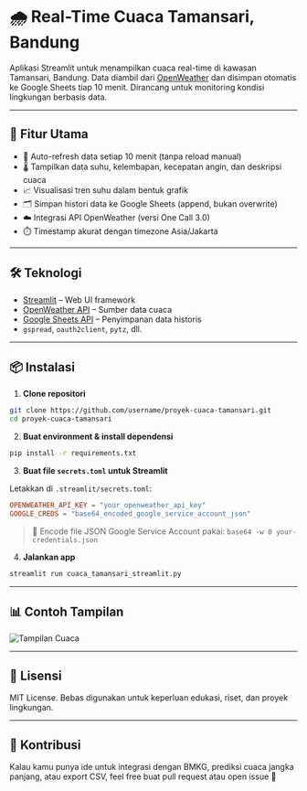 # 🌧️ Real-Time Cuaca Tamansari, Bandung

Aplikasi Streamlit untuk menampilkan cuaca real-time di kawasan Tamansari, Bandung. Data diambil dari [OpenWeather](https://openweathermap.org/) dan disimpan otomatis ke Google Sheets tiap 10 menit. Dirancang untuk monitoring kondisi lingkungan berbasis data.

---

## 🚀 Fitur Utama

- 🔄 Auto-refresh data setiap 10 menit (tanpa reload manual)
- 🌡️ Tampilkan data suhu, kelembapan, kecepatan angin, dan deskripsi cuaca
- 📈 Visualisasi tren suhu dalam bentuk grafik
- 🗂️ Simpan histori data ke Google Sheets (append, bukan overwrite)
- ☁️ Integrasi API OpenWeather (versi One Call 3.0)
- ⏱️ Timestamp akurat dengan timezone Asia/Jakarta

---

## 🛠️ Teknologi

- [Streamlit](https://streamlit.io/) – Web UI framework
- [OpenWeather API](https://openweathermap.org/api/one-call-3) – Sumber data cuaca
- [Google Sheets API](https://developers.google.com/sheets/api) – Penyimpanan data historis
- `gspread`, `oauth2client`, `pytz`, dll.

---

## 📦 Instalasi

1. **Clone repositori**

```bash
git clone https://github.com/username/proyek-cuaca-tamansari.git
cd proyek-cuaca-tamansari
```

2. **Buat environment & install dependensi**

```bash
pip install -r requirements.txt
```

3. **Buat file `secrets.toml` untuk Streamlit**

Letakkan di `.streamlit/secrets.toml`:

```toml
OPENWEATHER_API_KEY = "your_openweather_api_key"
GOOGLE_CREDS = "base64_encoded_google_service_account_json"
```

> 🔐 Encode file JSON Google Service Account pakai:
> `base64 -w 0 your-credentials.json`

4. **Jalankan app**

```bash
streamlit run cuaca_tamansari_streamlit.py
```

---

## 📊 Contoh Tampilan

![Tampilan Cuaca](https://user-images.githubusercontent.com/your-ss.png)

---

## 📝 Lisensi

MIT License. Bebas digunakan untuk keperluan edukasi, riset, dan proyek lingkungan.

---

## 🙌 Kontribusi

Kalau kamu punya ide untuk integrasi dengan BMKG, prediksi cuaca jangka panjang, atau export CSV, feel free buat pull request atau open issue 🚀
